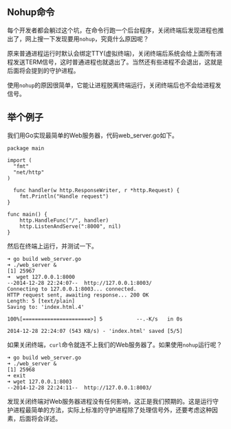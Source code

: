 
## Nohup命令

每个开发者都会躺过这个坑，在命令行跑一个后台程序，关闭终端后发现进程也推出了，网上搜一下发现要用`nohup`，究竟什么原因呢？

原来普通进程运行时默认会绑定TTY(虚拟终端)，关闭终端后系统会给上面所有进程发送TERM信号，这时普通进程也就退出了。当然还有些进程不会退出，这就是后面将会提到的守护进程。

使用`nohup`的原因很简单，它能让进程脱离终端运行，关闭终端后也不会给进程发信号。

## 举个例子

我们用Go实现最简单的Web服务器，代码web_server.go如下。


```golang
package main

import (
  "fmt"
  "net/http"
)

  func handler(w http.ResponseWriter, r *http.Request) {
    fmt.Println("Handle request")
}

func main() {
    http.HandleFunc("/", handler)
    http.ListenAndServe(":8000", nil)
}
```

然后在终端上运行，并测试一下。

```
➜ go build web_server.go
➜ ./web_server &
[1] 25967
➜  wget 127.0.0.1:8000
--2014-12-28 22:24:07--  http://127.0.0.1:8003/
Connecting to 127.0.0.1:8003... connected.
HTTP request sent, awaiting response... 200 OK
Length: 5 [text/plain]
Saving to: 'index.html.4'

100%[======================>] 5           --.-K/s   in 0s

2014-12-28 22:24:07 (543 KB/s) - 'index.html' saved [5/5]
```

如果关闭终端，`curl`命令就连不上我们的Web服务器了。如果使用`nohup`运行呢？

```
➜ go build web_server.go
➜ ./web_server &
[1] 25968
➜ exit
➜ wget 127.0.0.1:8003
--2014-12-28 22:24:11--  http://127.0.0.1:8003/
```

发现关闭终端对Web服务器进程没有任何影响，这正是我们预期的。这是运行守护进程最简单的方法，实际上标准的守护进程除了处理信号外，还要考虑这种因素，后面将会详述。
